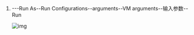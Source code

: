 1. ---Run As--Run Configurations--arguments--VM arguments--输入参数--Run

   ![img](https://img-blog.csdn.net/20170405124310131?watermark/2/text/aHR0cDovL2Jsb2cuY3Nkbi5uZXQvcXFfMzY1MjUwOTk=/font/5a6L5L2T/fontsize/400/fill/I0JBQkFCMA==/dissolve/70/gravity/Center)